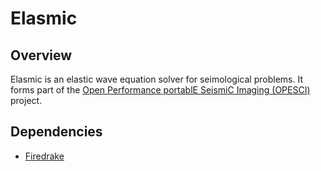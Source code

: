 # Elasmic

## Overview

Elasmic is an elastic wave equation solver for seimological problems. It forms part of the [Open Performance portablE SeismiC Imaging (OPESCI)](http://opesci.github.io/) project.

## Dependencies

* [Firedrake](http://www.firedrakeproject.org)

